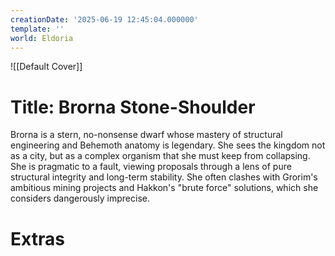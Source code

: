 ```yaml
---
creationDate: '2025-06-19 12:45:04.000000'
template: ''
world: Eldoria
---
```

![[Default Cover]]

# Title: Brorna Stone-Shoulder

Brorna is a stern, no-nonsense dwarf whose mastery of structural engineering and Behemoth anatomy is legendary. She sees the kingdom not as a city, but as a complex organism that she must keep from collapsing. She is pragmatic to a fault, viewing proposals through a lens of pure structural integrity and long-term stability. She often clashes with Grorim's ambitious mining projects and Hakkon's "brute force" solutions, which she considers dangerously imprecise.







# Extras

